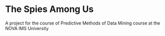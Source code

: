 # The Spies Among Us
 A project for the course of Predictive Methods of Data Mining course at the NOVA IMS University
